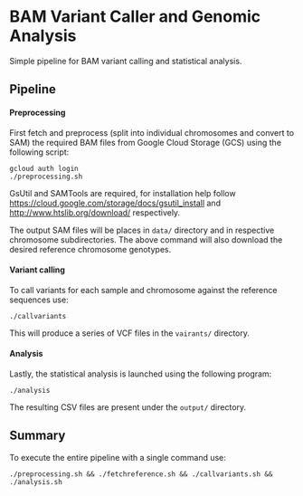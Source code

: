 # BAM Variant Caller and Genomic Analysis

Simple pipeline for BAM variant calling and statistical analysis.

## Pipeline

#### Preprocessing
First fetch and preprocess (split into individual chromosomes and convert to SAM) the required
BAM files from Google Cloud Storage (GCS) using the following script:
```
gcloud auth login
./preprocessing.sh
```
GsUtil and SAMTools are required, for installation help follow
https://cloud.google.com/storage/docs/gsutil_install and http://www.htslib.org/download/ respectively.

The output SAM files will be places in `data/` directory and in respective chromosome subdirectories. The
above command will also download the desired reference chromosome genotypes.


#### Variant calling

To call variants for each sample and chromosome against the reference sequences use:
```
./callvariants
```
This will produce a series of VCF files in the `vairants/` directory.


#### Analysis
Lastly, the statistical analysis is launched using the following program:
```
./analysis
```
The resulting CSV files are present under the `output/` directory.


## Summary
To execute the entire pipeline with a single command use:
```
./preprocessing.sh && ./fetchreference.sh && ./callvariants.sh && ./analysis.sh
```
